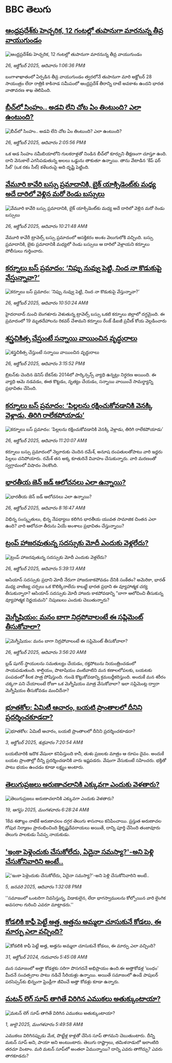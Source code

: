 # BBC తెలుగు## [ఆంధ్రప్రదేశ్‌కు హెచ్చరిక, 12 గంటల్లో తుపానుగా మారనున్న  తీవ్ర వాయుగుండం](https://www.bbc.com/telugu/articles/cd04v5y2m9ro?at_medium=RSS&at_campaign=rss?at_campaign=githubrss)![ఆంధ్రప్రదేశ్‌కు హెచ్చరిక, 12 గంటల్లో తుపానుగా మారనున్న  తీవ్ర వాయుగుండం](https://ichef.bbci.co.uk/ace/ws/240/cpsprodpb/c35f/live/48a696c0-b26a-11f0-aa13-0b0479f6f42a.jpg)_26, అక్టోబర్ 2025, ఆదివారం 1:06:36 PMకి_బంగాళాఖాతంలో ఏర్పడిన తీవ్ర వాయుగుండం త్వరలోనే తుపానుగా మారి అక్టోబర్ 28 సాయంత్రం లేదా రాత్రికి కాకినాడ సమీపంలో ఆంధ్రప్రదేశ్ తీరాన్ని దాటే అవకాశం ఉందని భారత వాతావరణ శాఖ తెలిపింది.## [బీచ్‌లో సింహం.. అడవి లేని చోట ఏం తింటుంది? ఎలా ఉంటుంది?](https://www.bbc.com/telugu/articles/cvgml33rkzvo?at_medium=RSS&at_campaign=rss?at_campaign=githubrss)![బీచ్‌లో సింహం.. అడవి లేని చోట ఏం తింటుంది? ఎలా ఉంటుంది?](https://ichef.bbci.co.uk/ace/ws/240/cpsprodpb/bdff/live/f205d830-a981-11f0-aadf-67089d83f70a.jpg)_26, అక్టోబర్ 2025, ఆదివారం 2:05:56 PMకి_ఒక ఆడ సింహం నమీబియాలోని గులకరాళ్లతో నిండిన  బీచ్‌లో కూర్చుని తీక్షణంగా చూస్తూ ఉంది. దాని వెనుకాలే ఎగసిపడుతున్న అలలు ఒడ్డును తాకుతూ ఉన్నాయి.
తాను వేటాడిన ‘కేప్ ఫర్ సీల్’ (ఒక రకం సీల్‌) కళేబరంపై అది దృష్టి పెట్టింది.## [వేమూరి కావేరి బస్సు ప్రమాదానికి, బైక్ యాక్సిడెంట్‌కు మధ్య అదే దారిలో వెళ్లిన మరో రెండు బస్సులు](https://www.bbc.com/telugu/articles/c04gewygn3xo?at_medium=RSS&at_campaign=rss?at_campaign=githubrss)![వేమూరి కావేరి బస్సు ప్రమాదానికి, బైక్ యాక్సిడెంట్‌కు మధ్య అదే దారిలో వెళ్లిన మరో రెండు బస్సులు](https://ichef.bbci.co.uk/ace/ws/240/cpsprodpb/922f/live/757256f0-b254-11f0-88ff-0fffddb748dd.png)_26, అక్టోబర్ 2025, ఆదివారం 10:21:48 AMకి_వేమూరి కావేరీ ట్రావెల్స్ బస్సు ప్రమాదంలో ఆసక్తికరం అంశం వెలుగులోకి వచ్చింది.  బస్సు ప్రమాదానికి, బైకు ప్రమాదానికీ మధ్యలో రెండు బస్సులు ఆ దారిలో వెళ్లాయని కర్నూలు  పోలీసులు గుర్తించారు.## [కర్నూలు బస్ ప్రమాదం: ‘నిప్పు నువ్వు పెట్టి, నింద నా కొడుకుపై వేస్తున్నావా?’](https://www.bbc.com/telugu/articles/cjr0nr4q5z3o?at_medium=RSS&at_campaign=rss?at_campaign=githubrss)![కర్నూలు బస్ ప్రమాదం: ‘నిప్పు నువ్వు పెట్టి, నింద నా కొడుకుపై వేస్తున్నావా?’](https://ichef.bbci.co.uk/ace/ws/240/cpsprodpb/2d46/live/6653eb40-b257-11f0-b2a1-6f537f66f9aa.png)_26, అక్టోబర్ 2025, ఆదివారం 10:50:24 AMకి_హైదరాబాద్ నుంచి బెంగళూరు వెళుతున్న ట్రావెల్స్ బస్సు ఒకటి కర్నూలు జిల్లాలో దగ్ధమైంది.
ఈ ప్రమాదంలో 19 మృతదేహాలను రికవర్ చేశామని కర్నూలు రేంజ్ డీఐజీ ప్రవీణ్ కోయ వెల్లడించారు## [శస్త్రచికిత్స చేస్తుంటే సన్నాయి వాయించిన వృద్ధురాలు](https://www.bbc.com/telugu/articles/cvgw4x28lx4o?at_medium=RSS&at_campaign=rss?at_campaign=githubrss)![శస్త్రచికిత్స చేస్తుంటే సన్నాయి వాయించిన వృద్ధురాలు](https://ichef.bbci.co.uk/ace/ws/240/cpsprodpb/2f4b/live/1bec4da0-b27e-11f0-b2a1-6f537f66f9aa.png)_26, అక్టోబర్ 2025, ఆదివారం 3:15:52 PMకి_బ్రిటన్‌కు చెందిన డెనిస్ బేకన్‌కు 2014లో పార్కిన్సన్స్ వ్యాధి ఉన్నట్లు నిర్ధరణ అయింది. ఈ వ్యాధి ఆమె నడవడం, ఈత కొట్టడం, నృత్యం చేయడం, సన్నాయి వాయించే సామర్థ్యాన్ని ప్రభావితం చేసింది.## [కర్నూలు బస్ ప్రమాదం: ‘పిల్లలను రక్షించుకోవడానికి వెనక్కి వెళ్లాడు, తిరిగి రాలేకపోయాడు’](https://www.bbc.com/telugu/articles/c4gj3g07xq3o?at_medium=RSS&at_campaign=rss?at_campaign=githubrss)![కర్నూలు బస్ ప్రమాదం: ‘పిల్లలను రక్షించుకోవడానికి వెనక్కి వెళ్లాడు, తిరిగి రాలేకపోయాడు’](https://ichef.bbci.co.uk/ace/ws/240/cpsprodpb/f190/live/9365ef50-b259-11f0-b2a1-6f537f66f9aa.png)_26, అక్టోబర్ 2025, ఆదివారం 11:20:07 AMకి_కర్నూలు బస్సు ప్రమాదంలో నెల్లూరుకు చెందిన రమేశ్‌, అనూష దంపతులతోపాటు వారి ఇద్దరు పిల్లలు చనిపోయారు. రమేశ్ తన అక్క కూతురినే వివాహం చేసుకున్నారు. వారి మరణంతో స్వగ్రామంలో విషాదం నెలకొంది.## [భారతీయ జెన్ జడ్ ఆలోచనలు ఎలా ఉన్నాయి? ](https://www.bbc.com/telugu/articles/c0qpgxz7l7no?at_medium=RSS&at_campaign=rss?at_campaign=githubrss)![భారతీయ జెన్ జడ్ ఆలోచనలు ఎలా ఉన్నాయి? ](https://ichef.bbci.co.uk/ace/ws/240/cpsprodpb/cce2/live/65b816b0-b226-11f0-86ff-f1857e552261.jpg)_26, అక్టోబర్ 2025, ఆదివారం 8:16:47 AMకి_విభిన్న సంస్కృతులు, భిన్న నేపథ్యాలు కలిగిన భారతీయ యువత సామాజిక చింతన ఎలా ఉంది? వారి ఆలోచనా తీరును ఏయే అంశాలు ప్రభావితం చేస్తున్నాయి?## [ట్రంప్ హాజరవుతున్న సదస్సుకు మోదీ ఎందుకు వెళ్లలేదు?](https://www.bbc.com/telugu/articles/cm2wkvd0m8vo?at_medium=RSS&at_campaign=rss?at_campaign=githubrss)![ట్రంప్ హాజరవుతున్న సదస్సుకు మోదీ ఎందుకు వెళ్లలేదు?](https://ichef.bbci.co.uk/ace/ws/240/cpsprodpb/724e/live/97a8ec10-b19c-11f0-b2a1-6f537f66f9aa.jpg)_26, అక్టోబర్ 2025, ఆదివారం 5:39:13 AMకి_ఆసియాన్ సదస్సుకు ప్రధాని మోదీ నేరుగా హాజరుకాకపోవడం దేనికి సంకేతం? అమెరికా, భారత్ మధ్య వాణిజ్య చర్చలు ఒక కొలిక్కిరాలేదు కాబట్టే భారత ప్రధాని ఈ వ్యూహాత్మక చర్య తీసుకున్నారా? ఆసియాన్ సదస్సుకు మోదీ హాజరు కాకపోవడాన్ని "బాగా ఆలోచించి తీసుకున్న వ్యూహాత్మక నిర్ణయమని" నిపుణులు ఎందుకు చెబుతున్నారు?## [మెగ్నీషియం: మనం బాగా నిద్రపోవాలంటే ఈ సప్లిమెంట్ తీసుకోవాలా? ](https://www.bbc.com/telugu/articles/cy4pergz2lzo?at_medium=RSS&at_campaign=rss?at_campaign=githubrss)![మెగ్నీషియం: మనం బాగా నిద్రపోవాలంటే ఈ సప్లిమెంట్ తీసుకోవాలా? ](https://ichef.bbci.co.uk/ace/ws/240/cpsprodpb/d1b6/live/80ab0fb0-b21f-11f0-95ee-0f4e8d40a17c.jpg)_26, అక్టోబర్ 2025, ఆదివారం 3:56:20 AMకి_బ్లడ్ షుగర్ స్థాయులను సమతుల్యం చేయడం, రక్తపోటును నియంత్రించడంలో సాయపడుతుంది. కాల్షియం, పొటాషియం వంటివాటిని  మన కణాలలోపలకు, బయటకు పంపడంలో కీలక పాత్ర పోషిస్తుంది. గుండె కొట్టుకోవడాన్ని క్రమబద్దీకరిస్తుంది. అందుకే  మన శరీరం చక్కగా పని చేయాలంటే రోజూ ఒక మెగ్నీషియం మాత్ర వేసుకోవాలా? ఇలా  సప్లిమెంట్ల ద్వారా మెగ్నీషియం తీసుకోవడం మంచిదేనా?## [భూతకోల: ఏమిటీ ఆచారం, బయటి ప్రాంతాలలో దీనిని ప్రదర్శించకూడదా?](https://www.bbc.com/telugu/articles/cr5qjnvzg7no?at_medium=RSS&at_campaign=rss?at_campaign=githubrss)![భూతకోల: ఏమిటీ ఆచారం, బయటి ప్రాంతాలలో దీనిని ప్రదర్శించకూడదా?](https://ichef.bbci.co.uk/ace/ws/240/cpsprodpb/c56a/live/c8838e90-9f8f-11f0-b741-177e3e2c2fc7.jpg)_3, అక్టోబర్ 2025, శుక్రవారం 7:20:54 AMకి_బయటివారికి ఇదొక వేషంలా కనిపిస్తుంది కానీ, తుళు ప్రజలకు మాత్రం ఆ రూపం దైవం. అందుకే బయట ప్రాంతాల్లో దీన్ని ప్రదర్శించడానికి వారు ఇష్టపడరు. వేషంగా వేసుకుంటే సహించరు. భక్తితో పాటు భయం ఉంచడం కూడా లక్ష్యం అంటారు.## [తెలుగుప్రజలు అరుణాచలానికి ఎక్కువగా ఎందుకు వెళతారు?](https://www.bbc.com/telugu/articles/c8jp32zrzxpo?at_medium=RSS&at_campaign=rss?at_campaign=githubrss)![తెలుగుప్రజలు అరుణాచలానికి ఎక్కువగా ఎందుకు వెళతారు?](https://ichef.bbci.co.uk/ace/ws/240/cpsprodpb/cf2d/live/01932bf0-7d85-11f0-98a0-956f61945264.jpg)_19, ఆగస్టు 2025, మంగళవారం 6:28:24 AMకి_18వ శతాబ్దం నాటికే అరుణాచలం దగ్గర తెలుగు శాసనాలు కనిపించాయి. ప్రస్తుత అరుణాచల గోపుర నిర్మాణం ప్రారంభించింది శ్రీకృష్ణదేవరాయలు అయితే, దాన్ని పూర్తి చేసింది తంజావూరు తెలుగు పాలకుడు సేవప్ప నాయకుడు.## ['ఇంకా పెళ్లెందుకు చేసుకోలేదు, ఏదైనా సమస్యా?'-అని పెళ్లి చేసుకోనివారిని అంటే..](https://www.bbc.com/telugu/articles/cgq1w3lz7yyo?at_medium=RSS&at_campaign=rss?at_campaign=githubrss)!['ఇంకా పెళ్లెందుకు చేసుకోలేదు, ఏదైనా సమస్యా?'-అని పెళ్లి చేసుకోనివారిని అంటే..](https://ichef.bbci.co.uk/ace/ws/240/cpsprodpb/f6de/live/72c94a60-cb3e-11ef-87df-d575b9a434a4.jpg)_5, జనవరి 2025, ఆదివారం 1:32:08 PMకి_''సమాజంలో ఒంటరిగా నివసిస్తున్న, విడాకులైన, లేదా భాగస్వాములను కోల్పోయిన వారి లైంగిక అవసరాల గురించి ఎవరూ మాట్లాడరు.''## [కోడలికి కాఫీ పెట్టే అత్త, అత్తను అమ్మలా చూసుకునే కోడలు, ఈ మార్పు ఎలా వచ్చింది?](https://www.bbc.com/telugu/articles/c1l41zl8el2o?at_medium=RSS&at_campaign=rss?at_campaign=githubrss)![కోడలికి కాఫీ పెట్టే అత్త, అత్తను అమ్మలా చూసుకునే కోడలు, ఈ మార్పు ఎలా వచ్చింది?](https://ichef.bbci.co.uk/ace/ws/240/cpsprodpb/2b61/live/9176a6d0-8b0e-11ef-a81b-b1eda9741da3.jpg)_31, అక్టోబర్ 2024, గురువారం 5:45:08 AMకి_మన సమాజంలో అత్తా కోడళ్లకు సరిగా పొసగదనే అభిప్రాయం ఉంది.ఈ అత్తాకోడళ్ల ‘బంధం’ మీదనే సంవత్సరాల పాటు నడిచే సీరియళ్లు ఉన్నాయి. అయితే సమాజంలో ఉండే పాపులర్ పరసెప్సన్‌కు భిన్నంగా ఫ్రెండ్లీగా జీవించే అత్తా కోడళ్లు కూడా ఉన్నారు.## [మటన్ లెగ్ సూప్ తాగితే విరిగిన ఎముకలు అతుక్కుంటాయా?](https://www.bbc.com/telugu/articles/c0l4g92j8kzo?at_medium=RSS&at_campaign=rss?at_campaign=githubrss)![మటన్ లెగ్ సూప్ తాగితే విరిగిన ఎముకలు అతుక్కుంటాయా?](https://ichef.bbci.co.uk/ace/ws/240/cpsprodpb/b31e/live/cce532c0-6d41-11f0-9462-bb509dc78127.jpg)_1, జులై 2025, మంగళవారం 5:49:58 AMకి_ఎముకలు విరిగినప్పుడు మేక, పొట్టేళ్ల కాళ్లతో చేసిన సూప్ తాగమని చెబుతుంటారు. దీన్ని మటన్ సూప్ అని, పాయా అని అంటుంటారు. తెలుగు రాష్ట్రాలు, తమిళనాడులో ఇలాంటిది తరచూ వింటాం. మరి మటన్ సూప్‌లో అంతలా ఏమున్నాయి? దాన్ని ఎవరు తాగొచ్చు? ఎవరు తాగకూడదు?